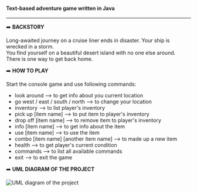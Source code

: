 #### Text-based adventure game written in Java
____
:arrow_right:  **BACKSTORY**    

Long-awaited journey on a cruise liner ends in disaster. Your ship is wrecked in a storm.    
You find yourself on a beautiful desert island with no one else around.    
There is one way to get back home.

:arrow_right:  **HOW TO PLAY**   

Start the console game and use following commands:
- look around --> to get info about you current location
- go west / east / south / north --> to change your location
- inventory --> to list player's inventory
- pick up [item name] --> to put item to player's inventory
- drop off [item name] --> to remove item to player's inventory
- info [item name] --> to get info about the item
- use [item name] --> to use the item
- combo [item name] [another item name] --> to made up a new item
- health --> to get player's current condition
- commands --> to list all available commands
- exit --> to exit the game

:arrow_right:  **UML DIAGRAM OF THE PROJECT**

![UML diagram of the project](https://github.com/buhankahleba/DesertIsland/blob/master/DesertIsland-UML.png)